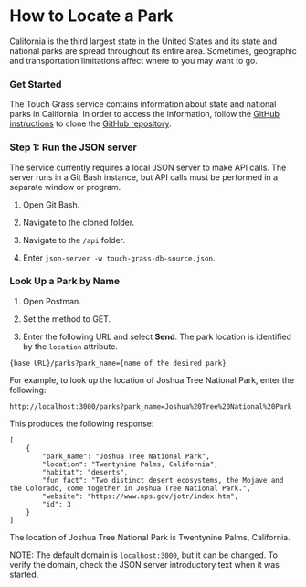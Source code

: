 # How to Locate a Park

California is the third largest state in the United States and its state and national parks are spread throughout its entire area. Sometimes, geographic and transportation limitations affect where to you may want to go.

### Get Started

The Touch Grass service contains information about state and national parks in California. In order to access the information, follow the [GitHub instructions](https://docs.github.com/en/repositories/creating-and-managing-repositories/cloning-a-repository#cloning-a-repository) to clone the [GitHub repository](https://github.com/Naem-J/touch-grass).

### Step 1: Run the JSON server

The service currently requires a local JSON server to make API calls. The server runs in a Git Bash instance, but API calls must be performed in a separate window or program.

1. Open Git Bash.

1. Navigate to the cloned folder.

1. Navigate to the `/api` folder.

1. Enter `json-server -w touch-grass-db-source.json`.

### Look Up a Park by Name

1. Open Postman.

1. Set the method to GET.

1. Enter the following URL and select **Send**. The park location is identified by the `location` attribute.

```
{base URL}/parks?park_name={name of the desired park}
```

For example, to look up the location of Joshua Tree National Park, enter the following:

```
http://localhost:3000/parks?park_name=Joshua%20Tree%20National%20Park
```

This produces the following response:

```
[
    {
        "park_name": "Joshua Tree National Park",
        "location": "Twentynine Palms, California",
        "habitat": "deserts",
        "fun fact": "Two distinct desert ecosystems, the Mojave and the Colorado, come together in Joshua Tree National Park.",
        "website": "https://www.nps.gov/jotr/index.htm",
        "id": 3
    }
]
```

The location of Joshua Tree National Park is Twentynine Palms, California.

NOTE: The default domain is `localhost:3000`, but it can be changed. To verify the domain, check the JSON server introductory text when it was started.
